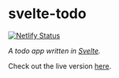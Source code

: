 # svelte-todo

[![Netlify Status](https://api.netlify.com/api/v1/badges/24f2e90f-8275-4d39-a0bb-f6f5a284b360/deploy-status)](https://app.netlify.com/sites/svelte-todo/deploys) 

_A todo app written in [Svelte](https://svelte.dev/)._

Check out the live version [here](https://svelte-todo.netlify.com/).
